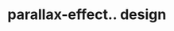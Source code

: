 # parallax-effect.. design                                                                                                                                               

